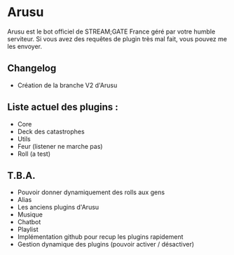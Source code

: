 # Arusu
Arusu est le bot officiel de STREAM;GATE France géré par votre humble serviteur.
Si vous avez des requêtes de plugin très mal fait, vous pouvez me les envoyer.

## Changelog
- Création de la branche V2 d'Arusu

## Liste actuel des plugins :
- Core
- Deck des catastrophes
- Utils
- Feur (listener ne marche pas)
- Roll (a test)

## T.B.A.

- Pouvoir donner dynamiquement des rolls aux gens
- Alias
- Les anciens plugins d'Arusu
- Musique
- Chatbot
- Playlist
- Implémentation github pour recup les plugins rapidement
- Gestion dynamique des plugins (pouvoir activer / désactiver)
